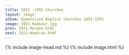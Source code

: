 ```yaml
---
title: 1851 -1955 Churches
layout: image
album: Queensland Baptist churches 1851-1955
image: 1921-Nambour.jpg
prev: 1921-Murgon.html
next: 1921-Wamuran.html
---
```

 {% include image-head.md %}
{% include image.html %}